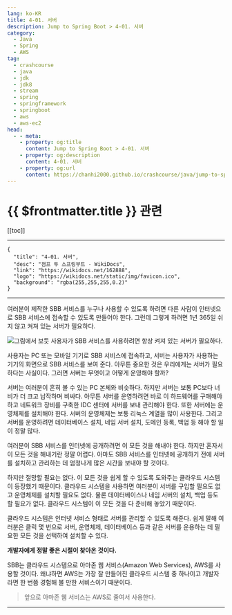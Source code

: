 ```yaml
---
lang: ko-KR
title: 4-01. 서버
description: Jump to Spring Boot > 4-01. 서버
category:
  - Java
  - Spring
  - AWS
tag: 
  - crashcourse
  - java
  - jdk
  - jdk8
  - stream
  - spring
  - springframework
  - springboot
  - aws
  - aws-ec2
head:
  - - meta:
    - property: og:title
      content: Jump to Spring Boot > 4-01. 서버
    - property: og:description
      content: 4-01. 서버
    - property: og:url
      content: https://chanhi2000.github.io/crashcourse/java/jump-to-spring-boot/04A.html
---
```


# {{ $frontmatter.title }} 관련

[[toc]]

---

```component VPCard
{
  "title": "4-01. 서버",
  "desc": "점프 투 스프링부트 - WikiDocs",
  "link": "https://wikidocs.net/162888",
  "logo": "https://wikidocs.net/static/img/favicon.ico",
  "background": "rgba(255,255,255,0.2)"
}
```

---

여러분이 제작한 SBB 서비스를 누구나 사용할 수 있도록 하려면 다른 사람이 인터넷으로 SBB 서비스에 접속할 수 있도록 만들어야 한다. 그런데 그렇게 하려면 1년 365일 쉬지 않고 켜져 있는 서버가 필요하다.

![그림에서 보듯 사용자가 SBB 서비스를 사용하려면 항상 켜져 있는 서버가 필요하다.](https://wikidocs.net/images/page/162888/O_4-01_1.png)


사용자는 PC 또는 모바일 기기로 SBB 서비스에 접속하고, 서버는 사용자가 사용하는 기기의 화면으로 SBB 서비스를 보여 준다. 아무튼 중요한 것은 우리에게는 서버가 필요하다는 사실이다. 그러면 서버는 무엇이고 어떻게 운영해야 할까?

서버는 여러분이 흔히 볼 수 있는 PC 본체와 비슷하다. 하지만 서버는 보통 PC보다 너비가 더 크고 납작하며 비싸다. 아무튼 서버를 운영하려면 바로 이 하드웨어를 구매해야 하고 네트워크 장비를 구축한 IDC 센터에 서버를 보내 관리해야 한다. 또한 서버에는 운영체제를 설치해야 한다. 서버의 운영체제는 보통 리눅스 계열을 많이 사용한다. 그리고 서버를 운영하려면 데이터베이스 설치, 네임 서버 설치, 도메인 등록, 백업 등 해야 할 일이 정말 많다.

여러분이 SBB 서비스를 인터넷에 공개하려면 이 모든 것을 해내야 한다. 하지만 혼자서 이 모든 것을 해내기란 정말 어렵다. 아마도 SBB 서비스를 인터넷에 공개하기 전에 서버를 설치하고 관리하는 데 엄청나게 많은 시간을 보내야 할 것이다.

하지만 절망할 필요는 없다. 이 모든 것을 쉽게 할 수 있도록 도와주는 클라우드 시스템이 등장했기 때문이다. 클라우드 시스템을 사용하면 여러분이 서버를 구입할 필요도 없고 운영체제를 설치할 필요도 없다. 물론 데이터베이스나 네임 서버의 설치, 백업 등도 할 필요가 없다. 클라우드 시스템이 이 모든 것을 다 준비해 놓았기 때문이다.

클라우드 시스템은 인터넷 서비스 형태로 서버를 관리할 수 있도록 해준다. 쉽게 말해 여러분은 클릭 몇 번으로 서버, 운영체제, 데이터베이스 등과 같은 서버를 운용하는 데 필요한 모든 것을 선택하여 설치할 수 있다.

__개발자에게 정말 좋은 시절이 찾아온 것이다.__

SBB는 클라우드 시스템으로 아마존 웹 서비스(Amazon Web Services), AWS를 사용할 것이다. 왜냐하면 AWS는 가장 잘 만들어진 클라우드 시스템 중 하나이고 개발자라면 한 번쯤 경험해 볼 만한 서비스이기 때문이다.

> 앞으로 아마존 웹 서비스는 AWS로 줄여서 사용한다.

---

<TagLinks />